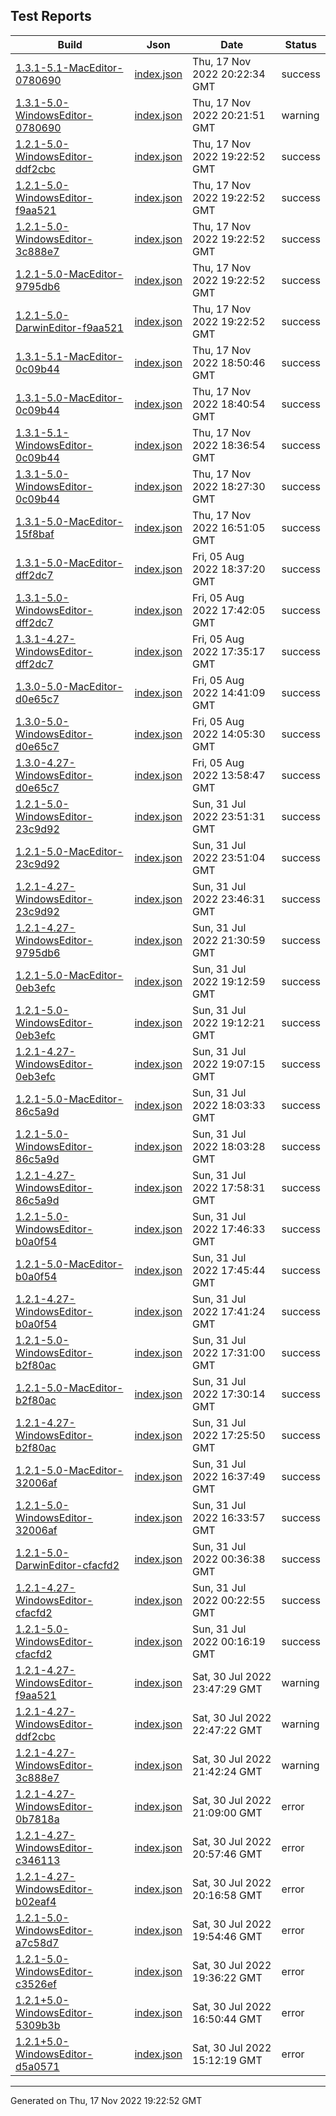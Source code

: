 ## Test Reports

| Build | Json | Date | Status |
| ----- | ---- | ---- | ------ |
| [1.3.1-5.1-MacEditor-0780690](1.3.1-5.1-MacEditor-0780690/index.html) | [index.json](1.3.1-5.1-MacEditor-0780690/index.json) | Thu, 17 Nov 2022 20:22:34 GMT | success |
| [1.3.1-5.0-WindowsEditor-0780690](1.3.1-5.0-WindowsEditor-0780690/index.html) | [index.json](1.3.1-5.0-WindowsEditor-0780690/index.json) | Thu, 17 Nov 2022 20:21:51 GMT | warning |
| [1.2.1-5.0-WindowsEditor-ddf2cbc](1.2.1-5.0-WindowsEditor-ddf2cbc/index.html) | [index.json](1.2.1-5.0-WindowsEditor-ddf2cbc/index.json) | Thu, 17 Nov 2022 19:22:52 GMT | success |
| [1.2.1-5.0-WindowsEditor-f9aa521](1.2.1-5.0-WindowsEditor-f9aa521/index.html) | [index.json](1.2.1-5.0-WindowsEditor-f9aa521/index.json) | Thu, 17 Nov 2022 19:22:52 GMT | success |
| [1.2.1-5.0-WindowsEditor-3c888e7](1.2.1-5.0-WindowsEditor-3c888e7/index.html) | [index.json](1.2.1-5.0-WindowsEditor-3c888e7/index.json) | Thu, 17 Nov 2022 19:22:52 GMT | success |
| [1.2.1-5.0-MacEditor-9795db6](1.2.1-5.0-MacEditor-9795db6/index.html) | [index.json](1.2.1-5.0-MacEditor-9795db6/index.json) | Thu, 17 Nov 2022 19:22:52 GMT | success |
| [1.2.1-5.0-DarwinEditor-f9aa521](1.2.1-5.0-DarwinEditor-f9aa521/index.html) | [index.json](1.2.1-5.0-DarwinEditor-f9aa521/index.json) | Thu, 17 Nov 2022 19:22:52 GMT | success |
| [1.3.1-5.1-MacEditor-0c09b44](1.3.1-5.1-MacEditor-0c09b44/index.html) | [index.json](1.3.1-5.1-MacEditor-0c09b44/index.json) | Thu, 17 Nov 2022 18:50:46 GMT | success |
| [1.3.1-5.0-MacEditor-0c09b44](1.3.1-5.0-MacEditor-0c09b44/index.html) | [index.json](1.3.1-5.0-MacEditor-0c09b44/index.json) | Thu, 17 Nov 2022 18:40:54 GMT | success |
| [1.3.1-5.1-WindowsEditor-0c09b44](1.3.1-5.1-WindowsEditor-0c09b44/index.html) | [index.json](1.3.1-5.1-WindowsEditor-0c09b44/index.json) | Thu, 17 Nov 2022 18:36:54 GMT | success |
| [1.3.1-5.0-WindowsEditor-0c09b44](1.3.1-5.0-WindowsEditor-0c09b44/index.html) | [index.json](1.3.1-5.0-WindowsEditor-0c09b44/index.json) | Thu, 17 Nov 2022 18:27:30 GMT | success |
| [1.3.1-5.0-MacEditor-15f8baf](1.3.1-5.0-MacEditor-15f8baf/index.html) | [index.json](1.3.1-5.0-MacEditor-15f8baf/index.json) | Thu, 17 Nov 2022 16:51:05 GMT | success |
| [1.3.1-5.0-MacEditor-dff2dc7](1.3.1-5.0-MacEditor-dff2dc7/index.html) | [index.json](1.3.1-5.0-MacEditor-dff2dc7/index.json) | Fri, 05 Aug 2022 18:37:20 GMT | success |
| [1.3.1-5.0-WindowsEditor-dff2dc7](1.3.1-5.0-WindowsEditor-dff2dc7/index.html) | [index.json](1.3.1-5.0-WindowsEditor-dff2dc7/index.json) | Fri, 05 Aug 2022 17:42:05 GMT | success |
| [1.3.1-4.27-WindowsEditor-dff2dc7](1.3.1-4.27-WindowsEditor-dff2dc7/index.html) | [index.json](1.3.1-4.27-WindowsEditor-dff2dc7/index.json) | Fri, 05 Aug 2022 17:35:17 GMT | success |
| [1.3.0-5.0-MacEditor-d0e65c7](1.3.0-5.0-MacEditor-d0e65c7/index.html) | [index.json](1.3.0-5.0-MacEditor-d0e65c7/index.json) | Fri, 05 Aug 2022 14:41:09 GMT | success |
| [1.3.0-5.0-WindowsEditor-d0e65c7](1.3.0-5.0-WindowsEditor-d0e65c7/index.html) | [index.json](1.3.0-5.0-WindowsEditor-d0e65c7/index.json) | Fri, 05 Aug 2022 14:05:30 GMT | success |
| [1.3.0-4.27-WindowsEditor-d0e65c7](1.3.0-4.27-WindowsEditor-d0e65c7/index.html) | [index.json](1.3.0-4.27-WindowsEditor-d0e65c7/index.json) | Fri, 05 Aug 2022 13:58:47 GMT | success |
| [1.2.1-5.0-WindowsEditor-23c9d92](1.2.1-5.0-WindowsEditor-23c9d92/index.html) | [index.json](1.2.1-5.0-WindowsEditor-23c9d92/index.json) | Sun, 31 Jul 2022 23:51:31 GMT | success |
| [1.2.1-5.0-MacEditor-23c9d92](1.2.1-5.0-MacEditor-23c9d92/index.html) | [index.json](1.2.1-5.0-MacEditor-23c9d92/index.json) | Sun, 31 Jul 2022 23:51:04 GMT | success |
| [1.2.1-4.27-WindowsEditor-23c9d92](1.2.1-4.27-WindowsEditor-23c9d92/index.html) | [index.json](1.2.1-4.27-WindowsEditor-23c9d92/index.json) | Sun, 31 Jul 2022 23:46:31 GMT | success |
| [1.2.1-4.27-WindowsEditor-9795db6](1.2.1-4.27-WindowsEditor-9795db6/index.html) | [index.json](1.2.1-4.27-WindowsEditor-9795db6/index.json) | Sun, 31 Jul 2022 21:30:59 GMT | success |
| [1.2.1-5.0-MacEditor-0eb3efc](1.2.1-5.0-MacEditor-0eb3efc/index.html) | [index.json](1.2.1-5.0-MacEditor-0eb3efc/index.json) | Sun, 31 Jul 2022 19:12:59 GMT | success |
| [1.2.1-5.0-WindowsEditor-0eb3efc](1.2.1-5.0-WindowsEditor-0eb3efc/index.html) | [index.json](1.2.1-5.0-WindowsEditor-0eb3efc/index.json) | Sun, 31 Jul 2022 19:12:21 GMT | success |
| [1.2.1-4.27-WindowsEditor-0eb3efc](1.2.1-4.27-WindowsEditor-0eb3efc/index.html) | [index.json](1.2.1-4.27-WindowsEditor-0eb3efc/index.json) | Sun, 31 Jul 2022 19:07:15 GMT | success |
| [1.2.1-5.0-MacEditor-86c5a9d](1.2.1-5.0-MacEditor-86c5a9d/index.html) | [index.json](1.2.1-5.0-MacEditor-86c5a9d/index.json) | Sun, 31 Jul 2022 18:03:33 GMT | success |
| [1.2.1-5.0-WindowsEditor-86c5a9d](1.2.1-5.0-WindowsEditor-86c5a9d/index.html) | [index.json](1.2.1-5.0-WindowsEditor-86c5a9d/index.json) | Sun, 31 Jul 2022 18:03:28 GMT | success |
| [1.2.1-4.27-WindowsEditor-86c5a9d](1.2.1-4.27-WindowsEditor-86c5a9d/index.html) | [index.json](1.2.1-4.27-WindowsEditor-86c5a9d/index.json) | Sun, 31 Jul 2022 17:58:31 GMT | success |
| [1.2.1-5.0-WindowsEditor-b0a0f54](1.2.1-5.0-WindowsEditor-b0a0f54/index.html) | [index.json](1.2.1-5.0-WindowsEditor-b0a0f54/index.json) | Sun, 31 Jul 2022 17:46:33 GMT | success |
| [1.2.1-5.0-MacEditor-b0a0f54](1.2.1-5.0-MacEditor-b0a0f54/index.html) | [index.json](1.2.1-5.0-MacEditor-b0a0f54/index.json) | Sun, 31 Jul 2022 17:45:44 GMT | success |
| [1.2.1-4.27-WindowsEditor-b0a0f54](1.2.1-4.27-WindowsEditor-b0a0f54/index.html) | [index.json](1.2.1-4.27-WindowsEditor-b0a0f54/index.json) | Sun, 31 Jul 2022 17:41:24 GMT | success |
| [1.2.1-5.0-WindowsEditor-b2f80ac](1.2.1-5.0-WindowsEditor-b2f80ac/index.html) | [index.json](1.2.1-5.0-WindowsEditor-b2f80ac/index.json) | Sun, 31 Jul 2022 17:31:00 GMT | success |
| [1.2.1-5.0-MacEditor-b2f80ac](1.2.1-5.0-MacEditor-b2f80ac/index.html) | [index.json](1.2.1-5.0-MacEditor-b2f80ac/index.json) | Sun, 31 Jul 2022 17:30:14 GMT | success |
| [1.2.1-4.27-WindowsEditor-b2f80ac](1.2.1-4.27-WindowsEditor-b2f80ac/index.html) | [index.json](1.2.1-4.27-WindowsEditor-b2f80ac/index.json) | Sun, 31 Jul 2022 17:25:50 GMT | success |
| [1.2.1-5.0-MacEditor-32006af](1.2.1-5.0-MacEditor-32006af/index.html) | [index.json](1.2.1-5.0-MacEditor-32006af/index.json) | Sun, 31 Jul 2022 16:37:49 GMT | success |
| [1.2.1-5.0-WindowsEditor-32006af](1.2.1-5.0-WindowsEditor-32006af/index.html) | [index.json](1.2.1-5.0-WindowsEditor-32006af/index.json) | Sun, 31 Jul 2022 16:33:57 GMT | success |
| [1.2.1-5.0-DarwinEditor-cfacfd2](1.2.1-5.0-DarwinEditor-cfacfd2/index.html) | [index.json](1.2.1-5.0-DarwinEditor-cfacfd2/index.json) | Sun, 31 Jul 2022 00:36:38 GMT | success |
| [1.2.1-4.27-WindowsEditor-cfacfd2](1.2.1-4.27-WindowsEditor-cfacfd2/index.html) | [index.json](1.2.1-4.27-WindowsEditor-cfacfd2/index.json) | Sun, 31 Jul 2022 00:22:55 GMT | success |
| [1.2.1-5.0-WindowsEditor-cfacfd2](1.2.1-5.0-WindowsEditor-cfacfd2/index.html) | [index.json](1.2.1-5.0-WindowsEditor-cfacfd2/index.json) | Sun, 31 Jul 2022 00:16:19 GMT | success |
| [1.2.1-4.27-WindowsEditor-f9aa521](1.2.1-4.27-WindowsEditor-f9aa521/index.html) | [index.json](1.2.1-4.27-WindowsEditor-f9aa521/index.json) | Sat, 30 Jul 2022 23:47:29 GMT | warning |
| [1.2.1-4.27-WindowsEditor-ddf2cbc](1.2.1-4.27-WindowsEditor-ddf2cbc/index.html) | [index.json](1.2.1-4.27-WindowsEditor-ddf2cbc/index.json) | Sat, 30 Jul 2022 22:47:22 GMT | warning |
| [1.2.1-4.27-WindowsEditor-3c888e7](1.2.1-4.27-WindowsEditor-3c888e7/index.html) | [index.json](1.2.1-4.27-WindowsEditor-3c888e7/index.json) | Sat, 30 Jul 2022 21:42:24 GMT | warning |
| [1.2.1-4.27-WindowsEditor-0b7818a](1.2.1-4.27-WindowsEditor-0b7818a/index.html) | [index.json](1.2.1-4.27-WindowsEditor-0b7818a/index.json) | Sat, 30 Jul 2022 21:09:00 GMT | error |
| [1.2.1-4.27-WindowsEditor-c346113](1.2.1-4.27-WindowsEditor-c346113/index.html) | [index.json](1.2.1-4.27-WindowsEditor-c346113/index.json) | Sat, 30 Jul 2022 20:57:46 GMT | error |
| [1.2.1-4.27-WindowsEditor-b02eaf4](1.2.1-4.27-WindowsEditor-b02eaf4/index.html) | [index.json](1.2.1-4.27-WindowsEditor-b02eaf4/index.json) | Sat, 30 Jul 2022 20:16:58 GMT | error |
| [1.2.1-5.0-WindowsEditor-a7c58d7](1.2.1-5.0-WindowsEditor-a7c58d7/index.html) | [index.json](1.2.1-5.0-WindowsEditor-a7c58d7/index.json) | Sat, 30 Jul 2022 19:54:46 GMT | error |
| [1.2.1-5.0-WindowsEditor-c3526ef](1.2.1-5.0-WindowsEditor-c3526ef/index.html) | [index.json](1.2.1-5.0-WindowsEditor-c3526ef/index.json) | Sat, 30 Jul 2022 19:36:22 GMT | error |
| [1.2.1+5.0-WindowsEditor-5309b3b](1.2.1+5.0-WindowsEditor-5309b3b/index.html) | [index.json](1.2.1+5.0-WindowsEditor-5309b3b/index.json) | Sat, 30 Jul 2022 16:50:44 GMT | error |
| [1.2.1+5.0-WindowsEditor-d5a0571](1.2.1+5.0-WindowsEditor-d5a0571/index.html) | [index.json](1.2.1+5.0-WindowsEditor-d5a0571/index.json) | Sat, 30 Jul 2022 15:12:19 GMT | error |

---

Generated on Thu, 17 Nov 2022 19:22:52 GMT


